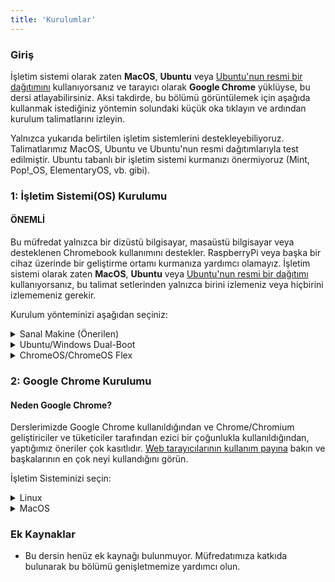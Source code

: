 ```yaml
---
title: 'Kurulumlar'
---
```


### Giriş

İşletim sistemi olarak zaten **MacOS**, **Ubuntu** veya [Ubuntu'nun resmi bir dağıtımını](https://wiki.ubuntu.com/UbuntuFlavors) kullanıyorsanız ve tarayıcı olarak **Google Chrome** yüklüyse, bu dersi atlayabilirsiniz. Aksi takdirde, bu bölümü görüntülemek için aşağıda kullanmak istediğiniz yöntemin solundaki küçük oka tıklayın ve ardından kurulum talimatlarını izleyin.

<div class="lesson-note" markdown="1">

Yalnızca yukarıda belirtilen işletim sistemlerini destekleyebiliyoruz. Talimatlarımız MacOS, Ubuntu ve Ubuntu'nun resmi dağıtımlarıyla test edilmiştir. Ubuntu tabanlı bir işletim sistemi kurmanızı önermiyoruz (Mint, Pop!\_OS, ElementaryOS, vb. gibi).

</div>

### 1: İşletim Sistemi(OS) Kurulumu

#### ÖNEMLİ

Bu müfredat yalnızca bir dizüstü bilgisayar, masaüstü bilgisayar veya desteklenen Chromebook kullanımını destekler. RaspberryPi veya başka bir cihaz üzerinde bir geliştirme ortamı kurmanıza yardımcı olamayız. İşletim sistemi olarak zaten **MacOS**, **Ubuntu** veya [Ubuntu'nun resmi bir dağıtımı](https://wiki.ubuntu.com/UbuntuFlavors) kullanıyorsanız, bu talimat setlerinden yalnızca birini izlemeniz veya hiçbirini izlememeniz gerekir.

Kurulum yönteminizi aşağıdan seçiniz:

<details markdown="block">
<summary class="dropDown-header">Sanal Makine (Önerilen)
</summary>

Bir Sanal Makine (VM) kurmak, web geliştirme için bir ortam oluşturmaya başlamanın en kolay ve en güvenilir yoludur. Sanal Makine, mevcut İşletim Sisteminizin (OS), Windows gibi, içinde çalışan komple bir bilgisayar emülasyonudur. Sanal makinenin en büyük dezavantajı, aynı anda iki bilgisayar çalıştırdığınız için yavaş olabilmesidir. Performansını artırmak için birkaç şey yapacağız.

### 1. Adım: VirtualBox ve Xubuntu'yu İndirme

Bir sanal makine kurmak basit bir işlemdir. Bu kılavuz, sanal makineyi oluşturmak ve çalıştırmak için Oracle'ın VirtualBox programını kullanır. Bu program açık kaynaklı, ücretsiz ve basittir. Daha ne isteyebilirsiniz ki? Şimdi, her şeyin indirildiğinden ve kurulum için hazır olduğundan emin olalım.

#### ÖNEMLİ

Bu talimatları tamamladıktan sonra, **tamamen VM'de çalışmanız beklenmektedir.** Pencereyi büyütün, varsa daha fazla sanal monitör ekleyin, masaüstünün sol üst köşesindeki **Whisker Menu** <img src="https://cdn.statically.io/gh/TheOdinProject/curriculum/96d534641514fe4d62aabe2919fac3c52cb286e7/foundations/installations/installations/imgs/00_whisker_icon.png" alt="The blue-white rodent Whisker Menu Icon" style="display: inline; margin: auto;"> içindeki internet tarayıcısını çalıştırın. Odin Project üzerinde çalışırken sanal makine dışında hiçbir şey kullanmamalısınız. VM'yi bir süre kullandıktan sonra alıştığınızı düşünüyorsanız veya deneyiminizi geliştirmek istiyorsanız, aşağıda talimatları bulunan Ubuntu'yu dual boot yapmanızı öneririz.

#### Adım 1.1: VirtualBox'u İndirme

[Buraya tıklayın](https://www.virtualbox.org/wiki/Downloads) ve Windows bilgisayarlar için VirtualBox'ı indirin.

#### Adım 1.2: Xubuntu'yu İndirme

Piyasada binlerce Linux dağıtımı var, ancak Xubuntu şüphesiz en popüler ve kullanıcı dostu olanlardan biri. Bir sanal makineye Linux kurarken, [Xubuntu 22.04'ü indirmenizi](https://mirror.us.leaseweb.net/ubuntu-cdimage/xubuntu/releases/22.04/release/) öneririz. Burada listelenen birkaç dosya var, `.iso` ile biteni indirin. Xubuntu, Ubuntu ile aynı temel yazılımı kullanır ancak daha az bilgisayar kaynağı gerektiren bir masaüstü ortamına sahiptir ve bu nedenle sanal makineler için idealdir. İndirme hızını yavaş bulursanız, daha önce bağlantısı verilen bir ABD linki olduğundan [farklı bir link kullanmayı](https://xubuntu.org/release/22-04/#show-all) deneyin. Eğer indirme sayfasına ulaşırsanız ve hangi sürümü seçeceğinizden emin değilseniz, en son Uzun Süreli Destek (LTS) sürümünü seçmeniz önerilir (yazının yazıldığı zaman 22.04). Daha yeni bir LTS olmayan sürümünü seçme düşüncesiyle oyalanabilirsiniz, ancak LTS sürümleri, 5 yıla kadar garanti edilen destek avantajına sahiptir, bu da onları daha güvenli, stabil ve dolayısıyla güvenilir yapar.

### 2. Adım: VirtualBox'ı Yükleme ve Xubuntu'yu Kurma

#### Adım 2.1: VirtualBox'ı Yükleme

VirtualBox'ı kurmak çok basittir. Çok fazla teknik bilgi gerektirmez ve Windows bilgisayarınıza herhangi bir program yüklemekle aynı işlemdir. İndirilen VirtualBox dosyasına çift tıkladığınızda yükleme işlemi başlayacaktır. Microsoft Visual C++ 2019 Redistributable Package'ına ihtiyaç duyduğunuzla ilgili bir hata alırsanız, onu [resmi Microsoft Learn sayfasında](https://learn.microsoft.com/en-us/cpp/windows/latest-supported-vc-redist?view=msvc-170#visual-studio-2015-2017-2019-and-2022) bulabilirsiniz. Büyük olasılıkla `X64` mimarisine sahip sürümü istiyorsunuz (bu 64 bit anlamına gelir). Onu indirin ve kurun, ardından VirtualBox'ı tekrar kurmayı deneyin.

Kurulum sırasında size çeşitli seçenekler sunulacaktır. İhtiyacınız olmadığı için Python Desteğini ok işaretli sürücü simgesine tıklayarak ve **Entire feature will be unavailable** seçeneğini seçerek devre dışı bırakmanızı öneririz:

![The Python option is at the bottom of the list](https://cdn.statically.io/gh/TheOdinProject/curriculum/96d534641514fe4d62aabe2919fac3c52cb286e7/foundations/installations/installations/imgs/01_turn_off_python.png)

Kapatıldıktan sonra kurulum pencereniz bu şekilde görünmelidir:

![You want the Python option to have a scarlet "X" on it](https://cdn.statically.io/gh/TheOdinProject/curriculum/96d534641514fe4d62aabe2919fac3c52cb286e7/foundations/installations/installations/imgs/02_c_install.png)

Uygulamayı `C:` sürücüsüne yüklediğinizden emin olun, aksi takdirde hata verme eğilimi vardır. Sanal makinenin kendisi herhangi bir yere kurulabilir ancak buna yakında değineceğiz.
Yazılım yüklenirken ilerleme çubuğu takılmış gibi görünebilir, sadece bitmesini bekleyin.

#### Adım 2.2: VirtualBox'ı Xubuntu için Hazırlama

Artık VirtualBox'ı kurduğunuza göre, programı başlatın. Açıldıktan sonra başlangıç ekranını görmelisiniz.

![The VirtualBox start screen](https://cdn.statically.io/gh/TheOdinProject/curriculum/96d534641514fe4d62aabe2919fac3c52cb286e7/foundations/installations/installations/imgs/03_start_screen.png)

Sanal bir işletim sistemi oluşturmak için **New** düğmesine tıklayın. Buna **Xubuntu** adını verin, sanal makinenin varsayılan `C:` konumundan başka bir yere kurulmasını istiyorsanız, bunu **Folder** seçeneğinde uygun şekilde değiştirin. Bu, sanal diskinizin bulunacağı yerdir, bu nedenle bunun için en az 30 GB'ınız olduğundan emin olun. **ISO Image** seçeneğinde **Other** seçeneğini seçin ve bilgisayarınızda `.iso` dosyasını bulmanız için bir pencere açılacaktır. Dosya büyük olasılıkla `İndirilenler` klasöründedir. **Skip Unattended Installation** seçeneğini olduğu gibi bırakın.

![Half of the options being greyed out is normal. Don't worry about it.](https://cdn.statically.io/gh/TheOdinProject/curriculum/96d534641514fe4d62aabe2919fac3c52cb286e7/foundations/installations/installations/imgs/04_install_start.png)

**Next** tuşuna basarak devam edin ve sonraki adımları izleyin:

#### Adım 2.2.1: Gözetimsiz Konuk İşletim Sistemi(OS) Kurulumu

Şimdi buna benzer bir pencere görmelisiniz:

![No need to worry about the Product Key.](https://cdn.statically.io/gh/TheOdinProject/curriculum/96d534641514fe4d62aabe2919fac3c52cb286e7/foundations/installations/installations/imgs/05_unattended_install.png)

**Guest Additions** ve **Install in Background** seçeneklerini işaretleyiniz ve ayrıca **Username** ve **Password** alanlarınızı istediğiniz gibi değiştiriniz. Varsayılan parolayı değiştirmeyi unutursanız, parola `changeme` olacaktır. **Guest Additions ISO**, **Hostname** ve **Domain Name** alanlarını olduğu gibi bırakın. **Next** tuşuna basarak devam edin.

#### Adım 2.2.2: Donanım

![You might be tempted to give your VM more than 2 processors. Don't.](https://cdn.statically.io/gh/TheOdinProject/curriculum/96d534641514fe4d62aabe2919fac3c52cb286e7/foundations/installations/installations/imgs/06_hardware.png)

Kurulumun **Hardware** bölümünde **Base Memory** değerini en az 2048 MB veya mümkünse daha fazlasına ayarlayınız. Üst limit toplam RAM'inizin yarısıdır ancak önerdiğimiz ayarlarla 4096 MB size sorunsuz bir deneyim sağlayacaktır.

Örneğin, 8 GB (8192 MB) RAM'iniz varsa, sanal makinenizin işletim sistemine 4096 MB'a kadar (1024 MB 1 GB eder) ayırabilirsiniz. Ne kadar RAM'iniz olduğunu bilmiyorsanız, bunu nasıl bulacağınızı öğrenmek için [lütfen bu Google sorgusunu çalıştırın](https://www.google.com/search?q=how+to+find+how+much+ram+you+have). Sanal makineniz biraz yavaş çalışıyorsa, daha fazla bellek ayırmayı deneyin!

_(**not:** **G**iga**B**aytı **M**ega**B**ayta çevirirken zorlanıyor musunuz? 1 GB RAM 1024 MB'a eşittir. Bu yüzden, **8 GB = 8 x 1024 = 8192 MB** diyebiliriz.)_

**Processors** seçeneği için değer 2'de olmalı ve daha fazla olmamalıdır. **Enable EFI (special OSes only)** seçeneğini olduğu gibi bırakın, yani **işaretli değil**, ve devam etmek için **Next** seçeneğine tıklayın.

#### Adım 2.2.3: Sanal Sabit Disk

![Don't Pre-allocate Full Size.](https://cdn.statically.io/gh/TheOdinProject/curriculum/96d534641514fe4d62aabe2919fac3c52cb286e7/foundations/installations/installations/imgs/07_virtual_hard_disk.png)

Şimdi, **Disk Size** dışında tüm ayarları olduğu gibi bırakınız, sanal makinenize **en az 30GB** alan vermenizi öneririz. Bu diskin sanal makine oluşturma işleminin ilk adımında belirttiğiniz klasörde oluşturulacağını hatırlatırız, ancak yine de gerekirse disk ileride taşınabilir ve yeniden boyutlandırılabilir.

#### Adım 2.2.4: Katılımsız Kuruluma Başlama

**Summary** sayfasına yönlendirilmek için **Next** seçeneğine tıklayın, bu sayfada gözetimsiz kurulum sürecini başlatmak için **Finish** seçeneğine tıklamanız yeterlidir. Bunun en güzel yanı nedir? İşletim sistemini ve GuestAdditions'ı size bir şey sormadan kendi başına yükler! Sadece kendi işini yapmasına izin verin, **Preview** bölümünde bunun gibi bir giriş ekranı gördüğünüzde işlemin bittiğini anlayacaksınız:

![The Preview section is in the top right of VirtualBox window.](https://cdn.statically.io/gh/TheOdinProject/curriculum/96d534641514fe4d62aabe2919fac3c52cb286e7/foundations/installations/installations/imgs/08_preview_login.png)

Sadece **Show** adlı yeşil oka tıklayın ve bir sanal makine penceresi ve giriş ekranı ile karşılaşacaksınız. Kurulum işlemi sırasında belirlediğiniz parola ile oturum açın ve yapmamız gereken azıcık bir yapılandırma ayarı kaldı.

**Finish'e** tıkladıktan sonra buna benzer bir hata almanız mümkündür:

![The error shows up on the right side of the VirtualBox window and can be a little differently worded.](https://cdn.statically.io/gh/TheOdinProject/curriculum/96d534641514fe4d62aabe2919fac3c52cb286e7/foundations/installations/installations/imgs/09_virtualization_error.png)

Bu, [bilgisayarınızın BIOS/UEFI ayarlarında sanallaştırmayı etkinleştirmeniz](https://access.redhat.com/documentation/en-us/red_hat_enterprise_linux/7/html/virtualization_deployment_and_administration_guide/sect-troubleshooting-enabling_intel_vt_x_and_amd_v_virtualization_hardware_extensions_in_bios) gerektiği anlamına gelir. [Alternatif talimat seti](https://2nwiki.2n.cz/pages/viewpage.action?pageId=75202968). Eğer AMD CPU'nuz varsa muhtemelen aktifleştirmek için `SVM` adında bir şey arıyorsunuzdur, Intel CPU'lar içinse bu ayar `Intel Virtualization Technology'dir`. Aldığınız hata, bulmanız gereken ayarı söylemelidir. Bunu hallettikten sonra, makineyi **Başlatın** ve akışına bırakın, bir giriş ekranı gördüğünüzde işlemin bittiğini anlayacaksınız:

![You can already make your VM full screen or just maximize the window.](https://cdn.statically.io/gh/TheOdinProject/curriculum/96d534641514fe4d62aabe2919fac3c52cb286e7/foundations/installations/installations/imgs/10_login_screen.png)

### 3. Adım: Doğru sudo İzinlerini Ayarlama

Katılımsız kurulumun VirtualBox tarafından yapılandırılma şekli nedeniyle, hesabınız uygun `sudo` izinlerine sahip değildir. Bunları Windows makinenizdeki `Yönetici olarak çalıştır` ile eşdeğer olarak düşünün, bunları düzene sokmanın neden önemli olacağını tahmin edebilirsiniz.

#### Adım 3.1: Users and Group'a Gidiş

İlk olarak, pencerenizin sol üst köşesindeki <img src="https://cdn.statically.io/gh/TheOdinProject/curriculum/96d534641514fe4d62aabe2919fac3c52cb286e7/foundations/installations/installations/imgs/00_whisker_icon.png" alt="The blue-white rodent Whisker Menu Icon" style="display: inline; margin: auto;"> simgesine tıklayın, ardından `Users` yazın ve `Users and Groups'u` göreceksiniz. Üzerine tıklayın.

![It should be the top option you see. It is possible that due to localization it'll be called differently - try using the term in your language then.](https://cdn.statically.io/gh/TheOdinProject/curriculum/96d534641514fe4d62aabe2919fac3c52cb286e7/foundations/installations/installations/imgs/11_users_and_groups.png)

#### Adım 3.2: Groups'u Yönetme

Karşınıza gelen pencerede **Manage Groups** seçeneğine tıklayınız, ardından listede bir yere tıklayın ve klavyenizden `sudo` yazın. Bu sizi resimdeki gibi `sudo` girdisine getirecektir:

![You will find the search functionality like this in many corners of Xubuntu.](https://cdn.statically.io/gh/TheOdinProject/curriculum/96d534641514fe4d62aabe2919fac3c52cb286e7/foundations/installations/installations/imgs/12_sudo_group.png)

#### Adım 3.2: Kendini sudo'ya Ekleme

`sudo` seçiliyken **Properties** seçeneğine tıklayın ve açılan pencerede kullanıcı adınızı aşağıdaki gibi işaretleyin:

![No need to touch anything else.](https://cdn.statically.io/gh/TheOdinProject/curriculum/96d534641514fe4d62aabe2919fac3c52cb286e7/foundations/installations/installations/imgs/13_sudo_properties.png)

Ve ardından **OK**'a tıklayın. Bir parola, giriş yaparken kullandığınız parola ile aynı, istemiyle karşılaşacaksınız.

#### Adım 3.3: Sanal Makinenizi Yeniden Başlatma

Tüm bunlar tamamlandığına göre, bu pencereleri kapatabilir ve sanal makinenizi yeniden başlatabilirsiniz. Klavyede <kbd>CTRL + ALT + T</kbd> yaparak `Terminal` penceresi açabilirsiniz ve terminalde `reboot` yazın ardından komutu çalıştırmak için <kbd>Enter'a</kbd> basın. Alternatif olarak, <img src="https://cdn.statically.io/gh/TheOdinProject/curriculum/96d534641514fe4d62aabe2919fac3c52cb286e7/foundations/installations/installations/imgs/00_whisker_icon.png" alt="The blue-white rodent Whisker Menu Icon" style="display: inline; margin: auto;"> ikonuna tıklayabilirsiniz, ardından sağ alttaki güç simgesine tıklayın ve **Restart** seçeneğini seçin.

![You might want to take note of other options that you see in this menu.](https://cdn.statically.io/gh/TheOdinProject/curriculum/96d534641514fe4d62aabe2919fac3c52cb286e7/foundations/installations/installations/imgs/14_logout.png)

![Not the most exciting of menus, but take note of the Shut Down option.](https://cdn.statically.io/gh/TheOdinProject/curriculum/96d534641514fe4d62aabe2919fac3c52cb286e7/foundations/installations/installations/imgs/15_restart.png)

#### Adım 3.4: Yeni Kazandığınız sudo Ayrıcalıklarını Test Etme

Artık `sudo'ya` erişiminiz olduğuna göre, bunu Xubuntu'yu `Terminal` üzerinden güncellemek için kullanabiliriz. Terminali açın ve aşağıdaki komutları birbiri ardına kullanın:

```bash
sudo apt update
sudo apt upgrade
```

İlk komutu kullandıktan sonra parolanız sorulacaktır, parolanızı yazın ve <kbd>Enter'a</kbd> basarak terminalinize parolayı iletin. Ne yazdığınıza dair görsel bir geri bildirim olmayacaktır, ancak gerçekten yazıyorsunuz.

Bir süre `sudo apt upgrade` çalıştıktan sonra terminalde bir şeyler yüklemek isteyip istemediğiniz sorulacaktır, makinenizi güncellemek için bunları onaylayın. Herhangi bir sorun yaşarsanız, [Discord sunucumuza](https://discord.gg/V75WSQG) gelmekten ve `#virtualbox-help` kanalında yardım istemekten çekinmeyin.

### 4. Adım: Yeni Sanal Makinenizi Anlama

İşte sanal ortamda çalışmaya başlamanıza yardımcı olacak bazı ipuçları:

- Sanal makine ayarlarınızda araç çubuğunu etkinleştirin. Burada, özellikle tam ekran veya çoklu ekranlarla ilgili olanlar olmak üzere, oynamak isteyebileceğiniz yararlı seçenekler vardır. Bunu yapmak için **Settings** seçeneğine tıklayın ve ardından **User Interface'e** gidin ve son olarak **Show at Top of Screen** seçeneğini işaretleyin.
  ![It's a good idea to look around the settings overall to get a feel of what's possible.](https://cdn.statically.io/gh/TheOdinProject/curriculum/96d534641514fe4d62aabe2919fac3c52cb286e7/foundations/installations/installations/imgs/16_toolbar.png)
- Tüm çalışmalarınız sanal makinede gerçekleşmelidir. Metin düzenleyiciniz, dil ortamlarınız ve çeşitli araçlar dahil olmak üzere kodlama için ihtiyacınız olan her şeyi sanal makineye yükleyeceksiniz. Sanal makinenizin içindeki Xubuntu, önceden yüklenmiş bir web tarayıcısı ile birlikte gelir, ancak kısa bir süre sonra Chrome'u yükleyeceğiz.
- Sanal makinenize yazılım yüklemek için, Xubuntu sanal makinesinin içinden Linux (Ubuntu) kurulum talimatlarını takip edeceksiniz.
- Discord kanalımızda yardım isterken ekran görüntüsü almanız gerekebilir, nerede kullandığınıza bağlı olarak nasıl yapacağınız aşağıda açıklanmıştır:
  - **Sanal Makinenin içinde:** Ekranınızın bir kısmının ekran görüntüsünü almak için <kbd>Shift + PrtSrc</kbd> tuş kombinasyonunu kullanabilirsiniz. Alternatif olarak, **Whisker Menu'ye** tıklayabilir ve **Screenshot** yazabilirsiniz. Burada tüm ekranınızın, bulunduğunuz pencerenin ekran görüntüsünü almayı veya yakalamak için belirli bir alanı belirlemeyi seçebilirsiniz.
  - **Ana sisteminizde (Windows):** Ana sistem tuşunun kısayolunu (<kbd>Right Ctrl + E</kbd>) kullanabilir veya tam ekran görüntüsü için **View -> Take Screenshot** seçeneğine tıklayabilirsiniz. Farklı bir yol, sanal makine pencerenizin dışına tıklayarak pencerenin odağından çıkmak ve ardından ekranınızın bir kısmının ekran görüntüsünü almak için standart Windows kısayolu olan <kbd>Windows tuşu + Shift + S</kbd> kombinasyonunu kullanmak olabilir.
- **Unutmayın:** TOP menüsüyle ilgili yapacağınız tüm geliştirmeler sanal makinede yapılmalıdır.
- Tam ekrana geçmenizi (**View -> Full-screen Mode**) ve ana işletim sisteminizi (Windows) unutmanızı öneririz. En iyi performans için, sanal makinenizi çalıştırırken ana işletim sisteminizdeki tüm programları kapatın.
- Sanal makine ayarlarınızın **Display** sekmesine ek monitörler eklediyseniz, sanal makine çalışırken **View -> Virtual Screen 2 -> Enable** seçeneğine tıklayın. Birden fazla monitörü tam ekran çalıştırabilirsiniz, ancak sanal makine daha fazla **Video Belleği** isteyebilir. Zaten daha fazla monitör eklerken arttırmış olmanız gerekir. **Tam ekrana geçmeden önce Sanal Ekranlarınızı pencere modunda açtığınızdan emin olun, aksi takdirde çalışmazlar.** Tam ekrandan çıktıktan sonra ikincil ekranınız kapanabilir. Bu talimatlarla yeniden açabilirsiniz.

#### Sık Karşılaşılan Sorunlar/Sorular:

- Sanal makineyi başlatmaya çalıştığınızda yalnızca siyah bir ekranla karşılaşırsanız, sanal makineyi kapatın ve `power off'a` tıklayın , **Settings -> Display** seçeneğine tıklayın ve **Enable 3D Acceleration** seçeneğinin İŞARETLENMEDİĞİNDEN ve Video memory'nin **EN AZ 128MB** olarak ayarlandığından emin olun.
- Yeriniz mi kalmadı? [Discord kanalımızdaki bu talimatlara bakın](https://discord.com/channels/505093832157691914/690588860085960734/1015965403572351047).
- Dokunmatik ekran mı kullanıyorsunuz? VirtualBox'ta dokunmatik ekranın nasıl etkinleştirileceğine dair [işte bir video](https://www.youtube.com/watch?v=hW-iyHHoDy4).
- **Sanal Makine için performans ipuçları**:
  - Sanal makineyi çalıştırırken Windows'taki etkinliğinizi en aza indirin. Dizüstü bilgisayara sahipseniz muhtemelen şarja takılı kullanınız.
  - Processors ayarının yalnızca 2 olarak ayarlandığından ve sanal makinenize verdiğiniz belleğin toplam RAM'inizin en fazla yarısı ve en az 2GB olduğundan emin olun. Eğer 2GB ayıramıyorsanız, dual boot kullanın.
  - Videolar sanal makinede takılıyorsa, Video Memory ayarını mümkün olan en üst düzeye çıkardığınızdan emin olun veya alternatif olarak makineniz kaldırabiliyorsa Windows'unuzda oynatın. Etkinleştirdiyseniz 3D Acceleration ayarını devre dışı bırakın.
  - Sanal makine pencerenizin sağ alt köşesindeki <img src="https://cdn.statically.io/gh/TheOdinProject/curriculum/96d534641514fe4d62aabe2919fac3c52cb286e7/foundations/installations/installations/imgs/17_turtle.png" alt="Icon with a green turtle and a V" style="display: inline; margin: auto;"> simgesine dikkat edin, eğer varsa, burada [VirtualBox forumunda ondan nasıl kurtulacağınıza dair bir başlık var](https://forums.virtualbox.org/viewtopic.php?f=25&t=99390). Bunun yerine <img src="https://cdn.statically.io/gh/TheOdinProject/curriculum/96d534641514fe4d62aabe2919fac3c52cb286e7/foundations/installations/installations/imgs/18_vboxV.png" alt="Icon of a chip with a V" style="display: inline; margin: auto;"> simgesi de bulunabilir. Eğer sağ altta <img src="https://cdn.statically.io/gh/TheOdinProject/curriculum/96d534641514fe4d62aabe2919fac3c52cb286e7/foundations/installations/installations/imgs/17_turtle.png" alt="Icon with a green turtle and a V" style="display: inline; margin: auto;"> veya <img src="https://cdn.statically.io/gh/TheOdinProject/curriculum/96d534641514fe4d62aabe2919fac3c52cb286e7/foundations/installations/installations/imgs/18_vboxV.png" alt="Icon of a chip with a V" style="display: inline; margin: auto;"> görmüyorsanız, bunları görmek için tam ekran modundan çıkmanız gerekir.
- Performansınız hala yetersizse, dual boot yapın çünkü bu, tüm bilgisayar kaynaklarını yalnızca bir işletim sistemi için kullandığınızı garanti edecek ve böylece deneyiminizi önemli ölçüde arttıracaktır.
- Farenizin kaydırma tekerleği Google Chrome'da garip davranıyorsa ve sanal makinenizin istendiği gibi çalıştığından emin olmak için sanal makine performans ipuçlarını gözden geçirdiyseniz, `imwheel'e` bakın: [daha fazla bilgi için bu AskUbuntu talimatlarına bakın](https://askubuntu.com/a/621140). VSCode'u yüklediyseniz, `gedit` yerine bu talimatları kullanın, aksi takdirde `sudo apt install gedit` komutuyla gedit'i yükleyin. Eğer gedit'i `snap` ile yüklerseniz, dosyayı kaydetmenize izin vermez. Her açılışta `imwheel`in çalıştığından emin olmak için whisker menüsüne tıklamalısınız <img src="https://cdn.statically.io/gh/TheOdinProject/curriculum/96d534641514fe4d62aabe2919fac3c52cb286e7/foundations/installations/installations/imgs/00_whisker_icon.png" alt="The blue-white rodent Whisker Menu Icon" style="display: inline; margin: auto;"> , ardından `Session` yazın ve `Session and Startup'a` tıklayın. `Application Autostart'ı` göreceksiniz ve ona gidin, sonra da `Add'e` tıklayın. `Name` değeri için `imwheel` ve `Command` değeri için `imwheel -b "4 5` girin. `OK'e` tıklayın ve her şey hazır olmalı.

### 5. Adım: Güvenli Bir Şekilde Sanal Makinenizi Kapatma

Günlük kullandığınız bilgisayarın fişini çekmezsiniz, değil mi? Neden aynı şeyi sanal bilgisayarınız için yapasınız ki? X düğmesine tıklayıp sanal bilgisayarınızı kapattığınızda, dosyalarınıza da elveda diyebilirsiniz. Bu bölümde, sanal bilgisayarınızı kapatmanın üç yolunu öğreneceksiniz.

#### 1. Seçenek - Kullanıcı Arayüzüyle Sanal Makine İçinden Kapatma

**Whisker Menu** <img src="https://cdn.statically.io/gh/TheOdinProject/curriculum/96d534641514fe4d62aabe2919fac3c52cb286e7/foundations/installations/installations/imgs/00_whisker_icon.png" alt="The blue-white rodent Whisker Menu Icon" style="display: inline; margin: auto;"> üzerine tıkladığınızda ve güç simgesine tıkladığınızda, oturumunuzu nasıl değiştireceğiniz konusunda **Shut Down** seçeneği de dahil olmak üzere çeşitli seçenekler sunulur. Evet, daha önce **Restart** için kullandığınız yerle aynı yer!

#### 2. Seçenek - Terminal ile Sanal Makine İçinden Kapatma

Bu durumda basitçe `poweroff` komutunu yazmanız yeterli olacaktır. Sisteminiz hemen kapanacaktır.

#### 3. Seçenek - Sanal Makinenin Dışından Kapatma

Güvenli bir şekilde kapatma hedefine ulaşmanın son yolu sanal makine arayüzünü kullanmaktır. File sekmesine tıklamak ve kapat düğmesine (güç simgeli) basmak **Close Virtual Machine** başlıklı bir açılır pencere getirecektir. Bu açılır pencere **Save the machine state**, **Send the shutdown signal** veya **Power off the machine** seçeneklerinden hangisini istediğinizi sorar.

![VM File Menu](https://cdn.statically.io/gh/TheOdinProject/curriculum/96d534641514fe4d62aabe2919fac3c52cb286e7/foundations/installations/installations/imgs/19_vbox_close.png)

![Close Virtual Machine Menu](https://cdn.statically.io/gh/TheOdinProject/curriculum/96d534641514fe4d62aabe2919fac3c52cb286e7/foundations/installations/installations/imgs/20_send_shutdown.png)

Güvende olmak için **Send the shutdown signal'ı** seçin ve OK'a tıklayın. Bu, sanal makinenizi güvenli bir şekilde kapatacaktır ve dosyalarınız bozulmayacaktır.

</details>

<details markdown="block">
<summary class="dropDown-header">Ubuntu/Windows Dual-Boot
</summary>

### Başlamadan Önce Bu Bölümün Tamamını Okuyun

Dual boot, bilgisayarınızda basit bir yeniden başlatma ile arasında geçiş yapabileceğiniz iki işletim sistemi sağlar. Siz açıkça söylemediğiniz sürece bir işletim sistemi diğerini değiştirmeyecektir. Devam etmeden önce, önemli verilerinizi yedeklediğinizden ve yardım istemek için bir yolunuz olduğundan emin olun. Kaybolursanız, korkarsanız veya takılırsanız, [Odin Teknik Destek sohbet odasında](https://discordapp.com/channels/505093832157691914/514204667245363200) yardıma hazırız. Gelin ve "Merhaba" deyin!

### 1. Adım: Ubuntu'yu İndirme

Öncelikle, bilgisayarınıza kurmak istediğiniz Ubuntu sürümünü indirmeniz gerekir. Ubuntu'nun farklı sürümleri ("dağıtımları") vardır, ancak biz standart masaüstü [Ubuntu](https://releases.ubuntu.com/22.04/) sürümünü öneriyoruz. Eğer daha eski bir bilgisayar kullanıyorsanız, [Xubuntu](https://xubuntu.org/release/22-04/)'yu öneriyoruz. [Ubuntu](https://releases.ubuntu.com/22.04/) veya [Xubuntu](https://xubuntu.org/release/22-04/)'nun 64-bit sürümünü indirdiğinizden emin olun.

### 2. Adım: Önyüklenebilir Flash Bellek Oluşturma

Ardından, Ubuntu'yu sabit sürücünüze yükleyebilmeniz için önyüklenebilir bir flash bellek oluşturmak üzere [bu kılavuzu](https://itsfoss.com/create-live-usb-of-ubuntu-in-windows/) izleyin. Eğer flash belleğiniz yoksa CD ya da DVD de kullanabilirsiniz.

Not: İsterseniz bu yöntemi [farklı Ubuntu dağıtımlarını](https://www.ubuntu.com/download/flavours) denemek için kullanabilirsiniz. Bu imajlar, kurulum yapmadan farklı dağıtımları denemenize olanak tanır. İşletim sistemini bir flash bellekten çalıştırmanın işletim sisteminin yavaş çalışmasına neden olacağını ve flash belleğinizin ömrünü azaltabileceğini unutmayın.

### 3. Adım: Ubuntu'yu Yükleme

#### Adım 3.1: Flash Bellekten Önyükleme

İlk olarak, Ubuntu'yu flash sürücünüzden önyüklemeniz gerekir. Tam olarak ne yapmanız gerektiği değişebilir, ancak genel olarak aşağıdakileri yapmanız gerekecektir:

- Flash belleği bilgisayara takın.
- Bilgisayarı yeniden başlatın.
- Sabit disk yerine flash belleği önyüklenebilir aygıt olarak seçin.

Örneğin, bir Dell bilgisayarda boot menüsünü açmak için, flash sürücüyü takmanız, bilgisayarı yeniden başlatmanız ve bilgisayar ilk açılırken F12 tuşuna basmanız gerekir. Buradan, flash bellekten önyükleme yapmayı seçebilirsiniz. Sizin bilgisayarınızda yöntem tam olarak aynı olmayabilir, ancak Google bunu çözmenize yardımcı olabilir.

#### Adım 3.2: Ubuntu'yu Yükleme

Flash bellekteki Ubuntu sürümünü test etmek isterseniz, 'Try me' seçeneğine tıklayın. Beğendiğiniz bir Ubuntu çeşidi bulduğunuzda, 'Install'a tıklayın ve bir sonraki adıma geçin.

Ubuntu'yu yüklemek, bilgisayarınızda asıl değişikliklerin olmaya başladığı yerdir. Varsayılan ayarlar çoğunlukla mükemmeldir, ancak **"Install Ubuntu alongside Windows"** seçeneğini seçtiğinizden ve Ubuntu için ayrılan disk alanını 30 GB'a (veya yapabiliyorsanız daha fazlasına) değiştirdiğinizden emin olun.

Adım adım yönergeler için lütfen Dave's RoboShack'in [kurulum kılavuzunu](https://medium.com/linuxforeveryone/how-to-install-ubuntu-20-04-and-dual-boot-alongside-windows-10-323a85271a73) takip edin.

### Intel RST (Hızlı Depolama Teknolojisi)

Ubuntu'yu yüklemeye çalışırken **Intel RST'yi** devre dışı bırakmanızı isteyen bir hatayla karşılaşırsanız, [Stack Exchange'deki bu yönergeleri](https://askubuntu.com/questions/1233623/workaround-to-install-ubuntu-20-04-with-intel-rst-systems/1233644#1233644) ve de özellikle **Choice #2'yi** takip edin. Bu işlem, anakart depolama sürücünüzü Ubuntu ile çalışacak şekilde değiştirdikten sonra Windows'u güvenli modda önyükleme yapmaya zorlar. Windows önyükleme yaptıktan sonra, zorunlu güvenli mod devre dışı bırakılır ve Ubuntu'yu bir kez daha yüklemeyi deneyebilirsiniz.

</details>

<details markdown="block">
<summary class="dropDown-header">ChromeOS/ChromeOS Flex
</summary>

Yakın zamanda eklenen Linux terminali çalıştırabilme özelliği ile ChromeOS platformu, yerel Linux uygulamalarının yüklenebilmesine açılmıştır. Odin Project'i tamamlamak için Chromebook'unuzu kullanmak istiyorsanız, birkaç gereksinimi karşıladığınızdan emin olmanız gerekir:

1.  Desteklenen bir Chromebook'unuz olmalı:
    - [Resmi Chromebook'lar](https://www.chromium.org/chromium-os/chrome-os-systems-supporting-linux)
    - [ChromeOS Flex Chromebook'lar](https://support.google.com/chromeosflex/answer/11513094)
2.  Linux'u [bu talimatları](https://support.google.com/chromebook/answer/9145439?hl=en) izleyerek kurabilirsiniz

Bu iki gereksinimi de başarıyla karşıladıktan sonra, tüm müfredat boyunca Linux talimatlarını takip edebilirsiniz.

</details>

### 2: Google Chrome Kurulumu

#### Neden Google Chrome?

Derslerimizde Google Chrome kullanıldığından ve Chrome/Chromium geliştiriciler ve tüketiciler tarafından ezici bir çoğunlukla kullanıldığından, yaptığımız öneriler çok kasıtlıdır.
[Web tarayıcılarının kullanım payına](https://en.wikipedia.org/wiki/Usage_share_of_web_browsers#Summary_tables) bakın ve başkalarının en çok neyi kullandığını görün.

İşletim Sisteminizi seçin:

<details markdown="block">
<summary class="dropDown-header">Linux</summary>

#### 1. Adım: Google Chrome'u İndirme

- **Terminali** açın
- En son **Google Chrome** `.deb` paketini indirmek için aşağıdaki komutu çalıştırın

```bash
wget https://dl.google.com/linux/direct/google-chrome-stable_current_amd64.deb
```

#### 2. Adım: Google Chrome'u Yükleme

- **Google Chrome** `.deb` paketini yüklemek için terminale aşağıdaki komutu girin

  ```bash
  sudo apt install ./google-chrome-stable_current_amd64.deb
  ```

- Gerekirse şifrenizi girin

_(**not**: `N: Download is performed unsandboxed (...)` ile başlayan bir uyarı görebilirsiniz. Bu konuda endişelenmenize gerek yok. [Daha fazla bilgi için bu reddit gönderisini okuyun.](https://www.reddit.com/r/linux4noobs/comments/ux6cwx/comment/i9x2twx/))_

#### 3. Adım: Kurulum Dosyasını Silme

```bash
rm google-chrome-stable_current_amd64.deb
```

#### 4. Adım: Google Chrome'u Kullanma

Chrome'u iki şekilde başlatabilirsiniz,

- Uygulamalar menüsünden **Google Chrome** öğesine tıklayın
- **Veya**, terminalde `google-chrome` komutunu çalıştırın

```bash
google-chrome
```

_(**not**: Chrome, bu terminali çeşitli mesajları vermek için kullanacak ve diğer komutları çalıştırmanıza izin vermeyecektir. Bu mesajlar için endişelenmeyin. Diğer komutlar için de Chrome'u çalıştırdığınız terminali kullanmak istiyorsanız, `google-chrome &` komutunu kullanın.)_

</details>

<details markdown="block">
<summary class="dropDown-header">MacOS</summary>

#### 1. Adım: Google Chrome'u İndirme

- [Google Chrome indirme sayfasını ziyaret edin](https://www.google.com/chrome/)
- **Download Chrome for Mac'e** tıklayın

#### 2. Adım: Google Chrome'u Yükleme

- **İndirilenler** klasörünü açın
- **googlechrome.dmg** dosyasına çift tıklayın
- Google Chrome simgesini **Uygulamalar** klasörü simgesine sürükleyin

#### 3. Adım: Kurulum Dosyasını Silme

- **Finder'ı** açın
- Kenar çubuğunda Google Chrome'un yanındaki **ok** işaretine tıklayın
- **İndirilenler** klasörüne gidin
- **googlechrome.dmg** dosyasını çöp kutusuna sürükleyin

#### 4. Adım: Google Chrome'u Kullanma

- **Uygulamalar** klasörüne gidin
- **Google Chrome'a** çift tıklayın

</details>

### Ek Kaynaklar

- Bu dersin henüz ek kaynağı bulunmuyor. Müfredatımıza katkıda bulunarak bu bölümü genişletmemize yardımcı olun.
